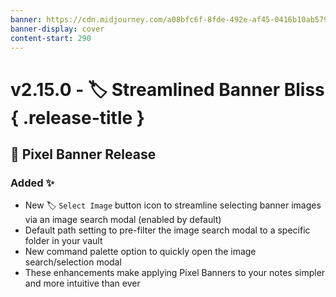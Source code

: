 ```yaml
---
banner: https://cdn.midjourney.com/a08bfc6f-8fde-492e-af45-0416b10ab579/0_0.png
banner-display: cover
content-start: 290
---
```


# v2.15.0 - 🏷️ Streamlined Banner Bliss { .release-title }
## 🚩 Pixel Banner Release

### Added ✨
- New 🏷️ `Select Image` button icon to streamline selecting banner images via an image search modal (enabled by default)
- Default path setting to pre-filter the image search modal to a specific folder in your vault
- New command palette option to quickly open the image search/selection modal
- These enhancements make applying Pixel Banners to your notes simpler and more intuitive than ever